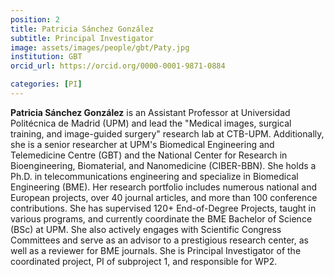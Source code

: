 ```yaml
---
position: 2
title: Patricia Sánchez González
subtitle: Principal Investigator
image: assets/images/people/gbt/Paty.jpg
institution: GBT
orcid_url: https://orcid.org/0000-0001-9871-0884

categories: [PI]
---
```


**Patricia Sánchez González** is an Assistant Professor at Universidad Politécnica de Madrid (UPM) and lead the "Medical images, surgical training, and image-guided surgery" research lab at CTB-UPM. Additionally, she is a senior researcher at UPM's Biomedical Engineering and Telemedicine Centre (GBT) and the National Center for Research in Bioengineering, Biomaterial, and Nanomedicine (CIBER-BBN). She holds a Ph.D. in telecommunications engineering and specialize in Biomedical Engineering (BME). Her research portfolio includes numerous national and European projects, over 40 journal articles, and more than 100 conference contributions. She has supervised 120+ End-of-Degree Projects, taught in various programs, and currently coordinate the BME Bachelor of Science (BSc) at UPM. She also actively engages with Scientific Congress Committees and serve as an advisor to a prestigious research center, as well as a reviewer for BME journals. She is Principal Investigator of the coordinated project, PI of subproject 1, and responsible for WP2.